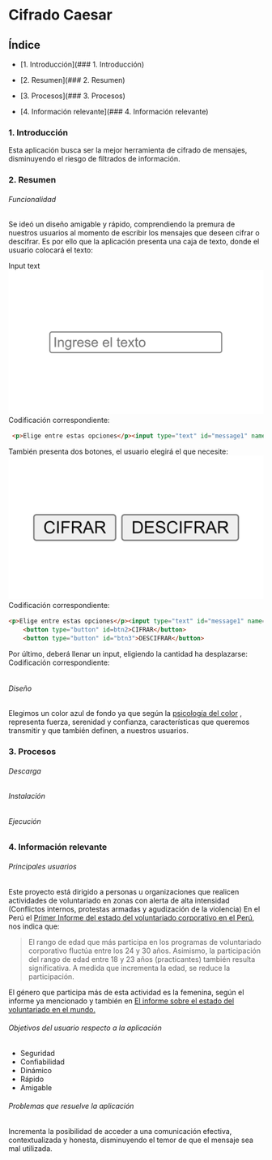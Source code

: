 # Cifrado Caesar
## Índice
* [1. Introducción](### 1. Introducción)

* [2. Resumen](### 2. Resumen)

* [3. Procesos](### 3. Procesos)

* [4. Información relevante](### 4. Información relevante)

### 1. Introducción
Esta aplicación busca ser la mejor herramienta de cifrado de mensajes, disminuyendo el riesgo de filtrados de información. 

### 2. Resumen
###### Funcionalidad
Se ideó un diseño amigable y rápido, comprendiendo la premura de nuestros usuarios al momento de escribir los mensajes que deseen cifrar o descifrar. 
Es por ello que la aplicación presenta una caja de texto, donde el usuario colocará el texto:

Input text
![Ingresar el texto](inputText.png)
Codificación correspondiente:
```html
 <p>Elige entre estas opciones</p><input type="text" id="message1" name="Ingrese el texto" placeholder="Ingrese el texto">
```
También presenta dos botones, el usuario elegirá el que necesite:
![Buttons](imagenButtons.png)
Codificación correspondiente:
```html
<p>Elige entre estas opciones</p><input type="text" id="message1" name="Ingrese el texto" placeholder="Ingrese el texto">
    <button type="button" id=btn2>CIFRAR</button>
    <button type="button" id="btn3">DESCIFRAR</button>
```
Por último, deberá llenar un input, eligiendo la cantidad ha desplazarse:
![]()
Codificación correspondiente:
```htlm

```
###### Diseño

Elegimos un color azul de fondo ya que según la [psicología del color](https://www.damos.co/blog/marketing-y-branding/psicologia-del-color-como-usar-la-teoria-del-color-en-marketing-y-diseno) , representa fuerza, serenidad y confianza, características que queremos transmitir y que también definen, a nuestros usuarios.

### 3. Procesos

###### Descarga

###### Instalación

###### Ejecución

### 4. Información relevante

###### Principales usuarios
Este proyecto está dirigido a personas u organizaciones que realicen actividades de voluntariado en zonas con alerta de alta intensidad (Conflictos internos, protestas armadas y agudización de la violencia)
En el Perú el [Primer Informe del estado del voluntariado corporativo en el Perú](file:///C:/Users/Jammie/Downloads/Publicaci%C3%B3n%20Voluntariado%20Corporativo%20Final.pdf), nos indica que:

> El rango de edad que más participa en los programas de voluntariado corporativo fluctúa entre los 24 y 30 años. Asimismo, la participación del rango de edad entre 18 y 23 años (practicantes) también resulta significativa. A medida que incrementa la edad, se reduce la participación. 

El género que participa más de esta actividad es la femenina, según el informe ya mencionado y también en [El informe sobre el estado del voluntariado en el mundo.](https://www.unv.org/sites/default/files/21337%20-%20SWVR%20report%20-%20SPANISH%20-%20web%20single%20pages_1.pdf) 

###### Objetivos del usuario respecto a la aplicación
- Seguridad
- Confiabilidad
- Dinámico
- Rápido
- Amigable
###### Problemas que resuelve la aplicación
Incrementa la posibilidad de acceder a una comunicación efectiva, contextualizada y honesta, disminuyendo el temor de que el mensaje sea mal utilizada.